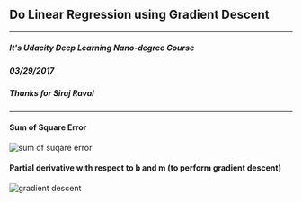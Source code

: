 ## Do Linear Regression using Gradient Descent
---
##### It's Udacity Deep Learning Nano-degree Course
##### 03/29/2017

##### Thanks for Siraj Raval
---
#### Sum of Square Error
![sum of suqare error](https://spin.atomicobject.com/wp-content/uploads/linear_regression_error1.png)

#### Partial derivative with respect to b and m (to perform gradient descent)
![gradient descent](https://spin.atomicobject.com/wp-content/uploads/linear_regression_gradient1.png)
